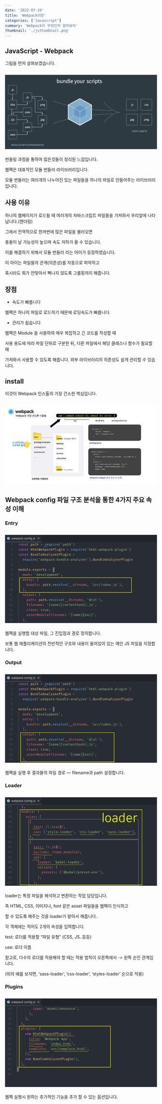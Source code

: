 ```yaml
---
date: '2022-07-19'
title: 'Webpack이란'
categories: ['Javascript']
summary: 'Webpack이 무엇인지 알아보자'
thumbnail: './jsthumbnail.png'
---
```


## JavaScript - Webpack

그림을 먼저 살펴보겠습니다.

## ![file:///C:/Reactblog/LEEBLOG/static/js/webpack.png](../static/js/webpack.png)

번들링 과정을 통하여 많은것들이 정리된 느낌입니다.

웹팩은 대표적인 모듈 번들러 라이브러리입니다.

모듈 번들러는 여러개의 나누어진 있는 파일들을 하나의 파일로 만들어주는 라이브러리입니다.

## 사용 이유

하나의 웹페이지가 로드될 때 여러개의 자바스크립트 파일들을 가져와서 우리앞에 나타납니다.(렌더링)

그래서 전역적으로 한꺼번에 많은 파일을 불러오면

충돌이 날 가능성이 높으며 속도 저하가 올 수 있습니다.

이를 해결하기 위해서 모듈 번들러 라는 아이가 등장하였습니다.

이 아이는 파일들의 관계(의존성)를 자동으로 파악하고

혹시라도 뭐가 안맞아서 뻑나지 않도록 그룹핑까지 해줍니다.

## 장점

- 속도가 빠릅니다

웹팩은 하나의 파일로 로드하기 때문에 로딩속도가 빠릅니다.

- 관리가 쉽습니다

웹팩은 Module 을 사용하여 매우 복잡하고 긴 코드를 작성할 때

사용 용도에 따라 파일 단위로 구분한 뒤, 다른 파일에서 해당 클래스나 함수가 필요할 때

가져와서 사용할 수 있도록 해줍니다. 외부 라이브러리의 의존성도 쉽게 관리할 수 있습니다.

## install

이것이 Webpack 인스톨의 가장 간소한 핵심입니다.

## ![file:///C:/Reactblog/LEEBLOG/static/js/webpackinstall.png](../static/js/webpackinstall.png)

## Webpack config 파일 구조 분석을 통한 4가지 주요 속성 이해

### Entry

## ![file:///C:/Reactblog/LEEBLOG/static/js/webpackentry.png](../static/js/webpackentry.png)

웹팩을 실행할 대상 파일, 그 진입점과 경로 정의합니다.

보통 웹 애플리케이션의 전반적인 구조와 내용이 들어있어 있는 메인 JS 파일을 지정합니다.

### Output

## ![file:///C:/Reactblog/LEEBLOG/static/js/webpackourput.png](../static/js/webpackourput.png)

웹팩을 실행 후 결과물의 파일 경로 — filename과 path 설정합니다.

### Loader

## ![file:///C:/Reactblog/LEEBLOG/static/js/webpackloader.png](../static/js/webpackloader.png)

loader는 특정 파일을 해석하고 변환하는 작업 담당입니다.

즉 HTML, CSS, 이미지나, font 같은 asset 파일들을 웹팩이 인식하고

할 수 있도록 해주는 것을 loader가 맡아서 해줍니다.

각 객체에는 적어도 2개의 속성을 입력합니다.

test: 로더를 적용할 “파일 유형” (CSS, JS..등등)

use: 로더 이름

참고로, 다수의 로더를 적용해야 할 때는 적용 법칙이 오른쪽에서 -> 왼쪽 순인 관계입니다.

(위의 예를 보자면, ‘sass-loader’, ‘css-loader’, ‘styles-loader’ 순으로 적용)

### Plugins

## ![file:///C:/Reactblog/LEEBLOG/static/js/webpackplugins.png](../static/js/webpackplugins.png)

웹팩 실행시 원하는 추가적인 기능을 추가 할 수 있는 옵션입니다.
